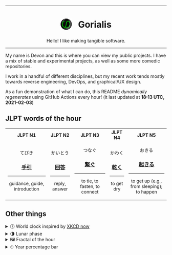 ***

<h1 align="center">
<sub>
    <img src="readme/resources/avatar.png" height="36">
</sub>
&nbsp;
Gorialis
</h1>
<p align="center">
Hello! I like making tangible software.
</p>

***

My name is Devon and this is where you can view my public projects. I have a mix of stable and experimental projects, as well as some more comedic repositories.

I work in a handful of different disciplines, but my recent work tends mostly towards reverse engineering, DevOps, and graphical/UX design.

As a fun demonstration of what I can do, this README *dynamically regenerates* using GitHub Actions every hour! (it last updated at **18:13 UTC, 2021-02-03**)

<h2>JLPT words of the hour</h2>
<table>
    <tr>
        <th>JLPT N1</th>
        <th>JLPT N2</th>
        <th>JLPT N3</th>
        <th>JLPT N4</th>
        <th>JLPT N5</th>
    </tr>
    <tr>
        <td>
            <p align="center">てびき</p>
            <h3 align="center"><b><a href="https://jisho.org/search/%E6%89%8B%E5%BC%95">手引</a></b></h3>
            <hr>
            <p align="center">guidance,<wbr> guide,<wbr> introduction</p>
        </td>
        <td>
            <p align="center">かいとう</p>
            <h3 align="center"><b><a href="https://jisho.org/search/%E5%9B%9E%E7%AD%94">回答</a></b></h3>
            <hr>
            <p align="center">reply,<wbr> answer</p>
        </td>
        <td>
            <p align="center">つなぐ</p>
            <h3 align="center"><b><a href="https://jisho.org/search/%E7%B9%8B%E3%81%90">繋ぐ</a></b></h3>
            <hr>
            <p align="center">to tie,<wbr> to fasten,<wbr> to connect</p>
        </td>
        <td>
            <p align="center">かわく</p>
            <h3 align="center"><b><a href="https://jisho.org/search/%E4%B9%BE%E3%81%8F">乾く</a></b></h3>
            <hr>
            <p align="center">to get dry</p>
        </td>
        <td>
            <p align="center">おきる</p>
            <h3 align="center"><b><a href="https://jisho.org/search/%E8%B5%B7%E3%81%8D%E3%82%8B">起きる</a></b></h3>
            <hr>
            <p align="center">to get up (e.g.,<wbr> from sleeping);<br> to happen</p>
        </td>
    </tr>
</table>

<h2>Other things</h2>
<details>
<summary>🕕  World clock inspired by <a href="https://xkcd.com/now">XKCD now</a></summary>

> <img src="generated/now.png" width="512">

</details>
<details>
<summary>🌗 Lunar phase</summary>

The moon is approximately 75.02% through its phase (Last Quarter).

</details>
<details>
<summary>&#x1f5bc; Fractal of the hour</summary>

> <img src="generated/fractal.png" width="512">

</details>
<details>
<summary>&#x23f2; Year percentage bar</summary>
<pre><code>2021 [█▁▁▁▁▁▁▁▁▁▁▁▁▁▁▁▁▁▁▁] 9.25%</code></pre>
</details>

